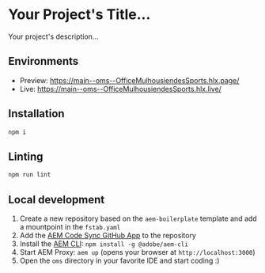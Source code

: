 # Your Project's Title...
Your project's description...

## Environments
- Preview: https://main--oms--OfficeMulhousiendesSports.hlx.page/
- Live: https://main--oms--OfficeMulhousiendesSports.hlx.live/

## Installation

```sh
npm i
```

## Linting

```sh
npm run lint
```

## Local development

1. Create a new repository based on the `aem-boilerplate` template and add a mountpoint in the `fstab.yaml`
1. Add the [AEM Code Sync GitHub App](https://github.com/apps/aem-code-sync) to the repository
1. Install the [AEM CLI](https://github.com/adobe/helix-cli): `npm install -g @adobe/aem-cli`
1. Start AEM Proxy: `aem up` (opens your browser at `http://localhost:3000`)
1. Open the `oms` directory in your favorite IDE and start coding :)
